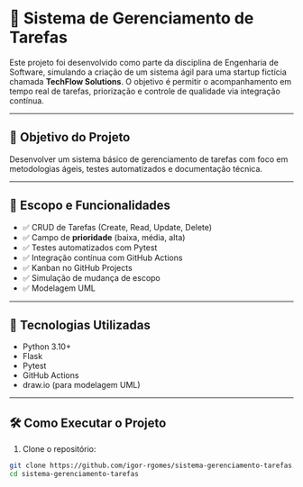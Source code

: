 # 📝 Sistema de Gerenciamento de Tarefas

Este projeto foi desenvolvido como parte da disciplina de Engenharia de Software, simulando a criação de um sistema ágil para uma startup fictícia chamada **TechFlow Solutions**. O objetivo é permitir o acompanhamento em tempo real de tarefas, priorização e controle de qualidade via integração contínua.

---

## 📌 Objetivo do Projeto

Desenvolver um sistema básico de gerenciamento de tarefas com foco em metodologias ágeis, testes automatizados e documentação técnica.

---

## 🧠 Escopo e Funcionalidades

- ✅ CRUD de Tarefas (Create, Read, Update, Delete)
- ✅ Campo de **prioridade** (baixa, média, alta)
- ✅ Testes automatizados com Pytest
- ✅ Integração contínua com GitHub Actions
- ✅ Kanban no GitHub Projects
- ✅ Simulação de mudança de escopo
- ✅ Modelagem UML

---

## 🚀 Tecnologias Utilizadas

- Python 3.10+
- Flask
- Pytest
- GitHub Actions
- draw.io (para modelagem UML)

---

## 🛠️ Como Executar o Projeto

1. Clone o repositório:
```bash
git clone https://github.com/igor-rgomes/sistema-gerenciamento-tarefas.git
cd sistema-gerenciamento-tarefas
